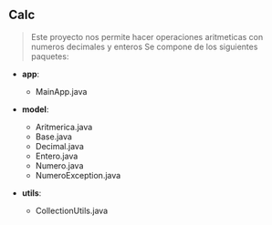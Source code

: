 ## Calc
>Este proyecto nos permite hacer operaciones aritmeticas con numeros decimales y enteros
>Se compone de los siguientes paquetes:

- __app__: 
	* MainApp.java

- __model__:

	* Aritmerica.java
	* Base.java
	* Decimal.java
	* Entero.java 
	* Numero.java
	* NumeroException.java

- __utils__:

	* CollectionUtils.java

